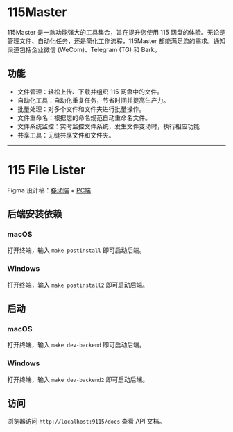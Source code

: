 # 115Master
115Master 是一款功能强大的工具集合，旨在提升您使用 115 网盘的体验。无论是管理文件、自动化任务，还是简化工作流程，115Master 都能满足您的需求。通知渠道包括企业微信 (WeCom)、Telegram (TG) 和 Bark。

## 功能
- 文件管理：轻松上传、下载并组织 115 网盘中的文件。
- 自动化工具：自动化重复任务，节省时间并提高生产力。
- 批量处理：对多个文件和文件夹进行批量操作。
- 文件重命名：根据您的命名规范自动重命名文件。
- 文件系统监控：实时监控文件系统，发生文件变动时，执行相应功能
- 共享工具：无缝共享文件和文件夹。

---

# 115 File Lister

Figma 设计稿：[移动端](https://www.figma.com/proto/XsOdLNW1WeIlO9buKodqlo/115Filelister?node-id=72-1130&starting-point-node-id=72%3A1130&page-id=0%3A1&viewport=142%2C355%2C0.53&t=wv2Z9bZiib2B1Us7-1&scaling=min-zoom&content-scaling=fixed&show-proto-sidebar=1&locale=en)   +   [PC端](https://www.figma.com/proto/XsOdLNW1WeIlO9buKodqlo/115Filelister?page-id=0%3A1&node-id=16-3749&viewport=-645%2C974%2C0.49&t=SfL28hroOfJAU1Lo-1&scaling=min-zoom&content-scaling=fixed&starting-point-node-id=16%3A3749)

## 后端安装依赖

### macOS
打开终端，输入 `make postinstall` 即可启动后端。

### Windows
打开终端，输入 `make postinstall2` 即可启动后端。

## 启动
### macOS
打开终端，输入 `make dev-backend` 即可启动后端。

### Windows
打开终端，输入 `make dev-backend2` 即可启动后端。

## 访问
浏览器访问 `http://localhost:9115/docs` 查看 API 文档。
